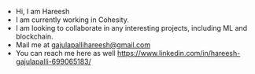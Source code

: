 - Hi, I am Hareesh
- I am currently working in Cohesity.
- I am looking to collaborate in any interesting projects, including ML and blockchain.
- Mail me at gajulapallihareesh@gmail.com
- You can reach me here as well https://www.linkedin.com/in/hareesh-gajulapalli-699065183/

<!---
hareeshghk/hareeshghk is a ✨ special ✨ repository because its `README.md` (this file) appears on your GitHub profile.
You can click the Preview link to take a look at your changes.
--->
